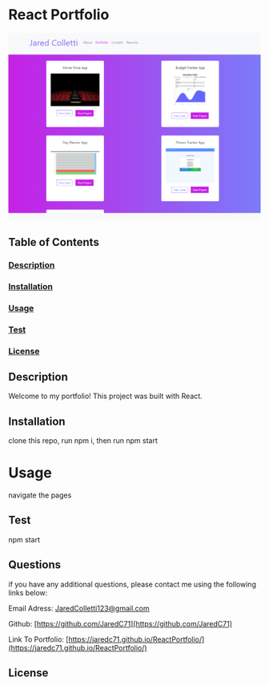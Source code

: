 
# React Portfolio
![screenshot](./public/images/screenshot.PNG)
## Table of Contents
### [Description](#description)

### [Installation](#installation)

### [Usage](#usage)

### [Test](#test)

### [License](#license)

## Description
Welcome to my portfolio! This project was built with React. 
## Installation
clone this repo, run npm i, then run npm start
# Usage
navigate the pages
## Test
npm start
## Questions
if you have any additional questions, please contact me using the following links below:
 
Email Adress: JaredColletti123@gmail.com 

Github: [https://github.com/JaredC71](https://github.com/JaredC71)

Link To Portfolio: [https://jaredc71.github.io/ReactPortfolio/](https://jaredc71.github.io/ReactPortfolio/)
## License 

